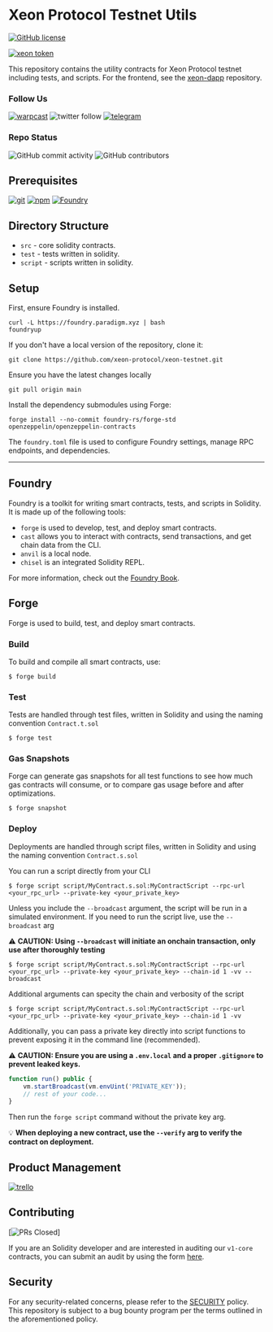 # Xeon Protocol Testnet Utils

[![GitHub license](https://img.shields.io/badge/incl_license-GPL_3.0-blue.svg)](https://github.com/xeon-protocol/xeon-testnet/blob/main/LICENSE-GPL.md)

[![xeon token](https://img.shields.io/badge/$XEON-0x8d65a2eaBDE4B31cbD7E43F27E47559d1CCec86c-8429c6.svg?logo=ethereum)](https://app.uniswap.org/explore/tokens/ethereum/0x8d65a2eabde4b31cbd7e43f27e47559d1ccec86c?chain=mainnet)

This repository contains the utility contracts for Xeon Protocol testnet including tests, and scripts. For the frontend, see the [xeon-dapp](https://github.com/xeon-protocol/xeon-dapp) repository.

### Follow Us

[![warpcast](https://img.shields.io/badge/Follow_@xeonprotocol-FFFFFF.svg?logo=farcaster)](https://warpcast.com/xeonprotocol) ![twitter follow](https://img.shields.io/twitter/follow/xeonprotocol) [![telegram](https://img.shields.io/badge/join_telegram-FFFFFF.svg?logo=telegram)](https://t.me/XeonProtocolPortal)

### Repo Status

![GitHub commit activity](https://img.shields.io/github/commit-activity/m/xeon-protocol/xeon-testnet) ![GitHub contributors](https://img.shields.io/github/contributors/xeon-protocol/xeon-testnet)

## Prerequisites

[![git](https://img.shields.io/badge/git-any-darkgreen)](https://git-scm.com/downloads) [![npm](https://img.shields.io/badge/npm->=_6-darkgreen)](https://npmjs.com/) [![Foundry](https://img.shields.io/badge/Foundry-v0.2.0-orange)](https://book.getfoundry.sh/)

## Directory Structure

- `src` - core solidity contracts.
- `test` - tests written in solidity.
- `script` - scripts written in solidity.

## Setup

First, ensure Foundry is installed.

```shell
curl -L https://foundry.paradigm.xyz | bash
foundryup
```

If you don't have a local version of the repository, clone it:

```shell
git clone https://github.com/xeon-protocol/xeon-testnet.git
```

Ensure you have the latest changes locally

```shell
git pull origin main
```

Install the dependency submodules using Forge:

```shell
forge install --no-commit foundry-rs/forge-std openzeppelin/openzeppelin-contracts
```

The `foundry.toml` file is used to configure Foundry settings, manage RPC endpoints, and dependencies.

---

## Foundry

Foundry is a toolkit for writing smart contracts, tests, and scripts in Solidity. It is made up of the following tools:

- `forge` is used to develop, test, and deploy smart contracts.
- `cast` allows you to interact with contracts, send transactions, and get chain data from the CLI.
- `anvil` is a local node.
- `chisel` is an integrated Solidity REPL.

For more information, check out the [Foundry Book](https://book.getfoundry.sh/).

## Forge

Forge is used to build, test, and deploy smart contracts.

### Build

To build and compile all smart contracts, use:

```shell
$ forge build
```

### Test

Tests are handled through test files, written in Solidity and using the naming convention `Contract.t.sol`

```shell
$ forge test
```

### Gas Snapshots

Forge can generate gas snapshots for all test functions to see how much gas contracts will consume, or to compare gas usage before and after optimizations.

```shell
$ forge snapshot
```

### Deploy

Deployments are handled through script files, written in Solidity and using the naming convention `Contract.s.sol`

You can run a script directly from your CLI

```shell
$ forge script script/MyContract.s.sol:MyContractScript --rpc-url <your_rpc_url> --private-key <your_private_key>
```

Unless you include the `--broadcast` argument, the script will be run in a simulated environment. If you need to run the script live, use the `--broadcast` arg

⚠️ **CAUTION: Using `--broadcast` will initiate an onchain transaction, only use after thoroughly testing**

```shell
$ forge script script/MyContract.s.sol:MyContractScript --rpc-url <your_rpc_url> --private-key <your_private_key> --chain-id 1 -vv --broadcast
```

Additional arguments can specity the chain and verbosity of the script

```shell
$ forge script script/MyContract.s.sol:MyContractScript --rpc-url <your_rpc_url> --private-key <your_private_key> --chain-id 1 -vv
```

Additionally, you can pass a private key directly into script functions to prevent exposing it in the command line (recommended).

⚠️ **CAUTION: Ensure you are using a `.env.local` and a proper `.gitignore` to prevent leaked keys.**

```js
function run() public {
    vm.startBroadcast(vm.envUint('PRIVATE_KEY'));
    // rest of your code...
}
```

Then run the `forge script` command without the private key arg.

💡 **When deploying a new contract, use the `--verify` arg to verify the contract on deployment.**

## Product Management

[![trello](https://img.shields.io/badge/Trello-855DCD.svg?logo=trello)](<[https://trello.com/b/mW198hKo/xeon-protocol-board](https://trello.com/invite/b/mW198hKo/ATTIc305ea03ad04139d54ef382b7a276d651224A655/xeon-protocol-board)>)

## Contributing

[![PRs Closed](https://img.shields.io/badge/PRs-closed-darkgreen.svg)]

If you are an Solidity developer and are interested in auditing our `v1-core` contracts, you can submit an audit by using the form [here](https://github.com/xeon-protocol/xeon-dapp/issues/new?assignees=heyJonBray%2C+wellytg%2C+neonhedge&labels=type%3A+audit%2C+status%3A+discussing&projects=&template=04-audit-submission.md&title=xeon-xeon-v1+audit+%5BMM-DD-YYYY%5D-%5ByourName%5D).

## Security

For any security-related concerns, please refer to the [SECURITY](https://github.com/xeon-protocol/xeon-testnet/blob/main/SECURITY.md) policy. This repository is subject to a bug bounty program per the terms outlined in the aforementioned policy.

